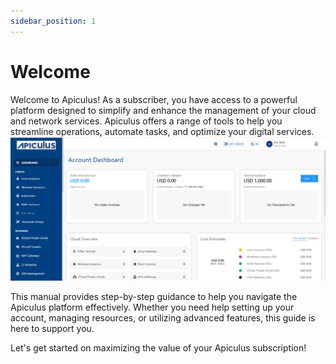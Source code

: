 ```yaml
---
sidebar_position: 1
---
```

# Welcome

Welcome to Apiculus! As a subscriber, you have access to a powerful platform designed to simplify and enhance the management of your cloud and network services. Apiculus offers a range of tools to help you streamline operations, automate tasks, and optimize your digital services.
![Subscriber Intro Page](intro.png)

This manual provides step-by-step guidance to help you navigate the Apiculus platform effectively. Whether you need help setting up your account, managing resources, or utilizing advanced features, this guide is here to support you.

Let's get started on maximizing the value of your Apiculus subscription!

